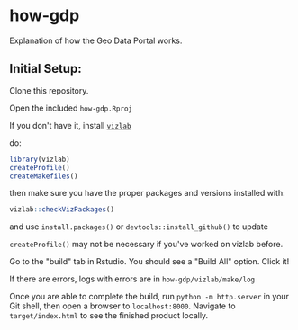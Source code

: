 # how-gdp
Explanation of how the Geo Data Portal works.

## Initial Setup:

Clone this repository.

Open the included `how-gdp.Rproj`

If you don't have it, install [`vizlab`](https://github.com/USGS-VIZLAB/vizlab)

do:
```r
library(vizlab)
createProfile()
createMakefiles()
```

then make sure you have the proper packages and versions installed with:
```r
vizlab::checkVizPackages()
```
and use `install.packages()` or `devtools::install_github()` to update

`createProfile()` may not be necessary if you've worked on vizlab before.

Go to the "build" tab in Rstudio. You should see a "Build All" option. Click it!

If there are errors, logs with errors are in `how-gdp/vizlab/make/log`

Once you are able to complete the build, run `python -m http.server` in your Git shell, then open a browser to `localhost:8000`. Navigate to `target/index.html` to see the finished product locally.
